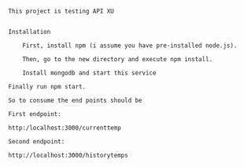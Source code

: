     This project is testing API XU
    
    
    Installation
        
        First, install npm (i assume you have pre-installed node.js).
        
        Then, go to the new directory and execute npm install.
        
        Install mongodb and start this service

    Finally run npm start.
    
    So to consume the end points should be
    
    First endpoint:
    
    http:/localhost:3000/currenttemp
    
    Second endpoint:
    
    http://localhost:3000/historytemps